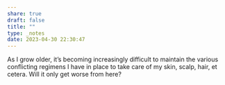 ```yaml
---
share: true
draft: false
title: ""
type: _notes
date: 2023-04-30 22:30:47
---
```


As I grow older, it’s becoming increasingly difficult to maintain the various conflicting regimens I have in place to take care of my skin, scalp, hair, et cetera. Will it only get worse from here?
